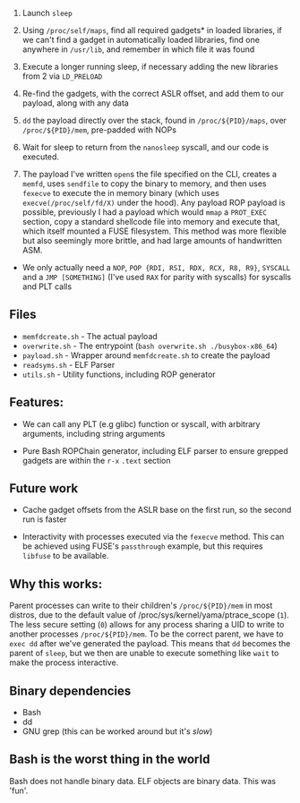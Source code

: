 1. Launch `sleep`
2. Using `/proc/self/maps`, find all required gadgets* in loaded libraries, if we can't find a gadget in automatically loaded libraries, find one anywhere in `/usr/lib`, and remember in which file it was found
3. Execute a longer running sleep, if necessary adding the new libraries from 2 via `LD_PRELOAD`
4. Re-find the gadgets, with the correct ASLR offset, and add them to our payload, along with any data
5. `dd` the payload directly over the stack, found in `/proc/${PID}/maps`, over `/proc/${PID}/mem`, pre-padded with NOPs
6. Wait for sleep to return from the `nanosleep` syscall, and our code is executed.

7. The payload I've written `open`s the file specified on the CLI, creates a `memfd`, uses `sendfile` to copy the binary to memory, and then uses `fexecve` to
   execute the in memory binary (which uses `execve(/proc/self/fd/X)` under the hood). Any payload ROP payload is possible, previously I had a payload which
   would `mmap` a `PROT_EXEC` section, copy a standard shellcode file into memory and execute that, which itself mounted a FUSE filesystem. This method was
   more flexible but also seemingly more brittle, and had large amounts of handwritten ASM.

* We only actually need a `NOP`, `POP {RDI, RSI, RDX, RCX, R8, R9}`, `SYSCALL` and a `JMP [SOMETHING]` (I've used `RAX` for parity with syscalls) for syscalls and PLT calls

## Files
- `memfdcreate.sh` - The actual payload
- `overwrite.sh`   - The entrypoint (`bash overwrite.sh ./busybox-x86_64`)
- `payload.sh`     - Wrapper around `memfdcreate.sh` to create the payload
- `readsyms.sh`    - ELF Parser
- `utils.sh`       - Utility functions, including ROP generator


## Features:
- We can call any PLT (e.g glibc) function or syscall, with arbitrary arguments, including string arguments

- Pure Bash ROPChain generator, including ELF parser to ensure grepped gadgets are within the `r-x` `.text` section

## Future work
- Cache gadget offsets from the ASLR base on the first run, so the second run is faster

- Interactivity with processes executed via the `fexecve` method. This can be achieved using FUSE's `passthrough` example, but this requires `libfuse` to be available.

## Why this works:

Parent processes can write to their children's `/proc/${PID}/mem` in most distros, due to the default value of /proc/sys/kernel/yama/ptrace_scope (`1`). The
less secure setting (`0`) allows for any process sharing a UID to write to another processes `/proc/${PID}/mem`.
To be the correct parent, we have to `exec dd` after we've generated the payload. This means that `dd` becomes the parent of `sleep`, but we then are unable to
execute something like `wait` to make the process interactive.

## Binary dependencies
- Bash
- dd
- GNU grep (this can be worked around but it's *slow*)

## Bash is the worst thing in the world
Bash does not handle binary data. ELF objects are binary data. This was 'fun'.
